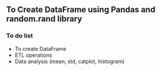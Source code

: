 ## To Create DataFrame using Pandas and random.rand library
### To do list
- To create DataFrame
- ETL operations
- Data analysis (mean, std, catplot, histogram)
